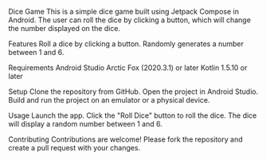 Dice Game
This is a simple dice game built using Jetpack Compose in Android. The user can roll the dice by clicking a button, which will change the number displayed on the dice.

Features
Roll a dice by clicking a button.
Randomly generates a number between 1 and 6.

Requirements
Android Studio Arctic Fox (2020.3.1) or later
Kotlin 1.5.10 or later

Setup
Clone the repository from GitHub.
Open the project in Android Studio.
Build and run the project on an emulator or a physical device.

Usage
Launch the app.
Click the "Roll Dice" button to roll the dice.
The dice will display a random number between 1 and 6.

Contributing
Contributions are welcome! Please fork the repository and create a pull request with your changes.
